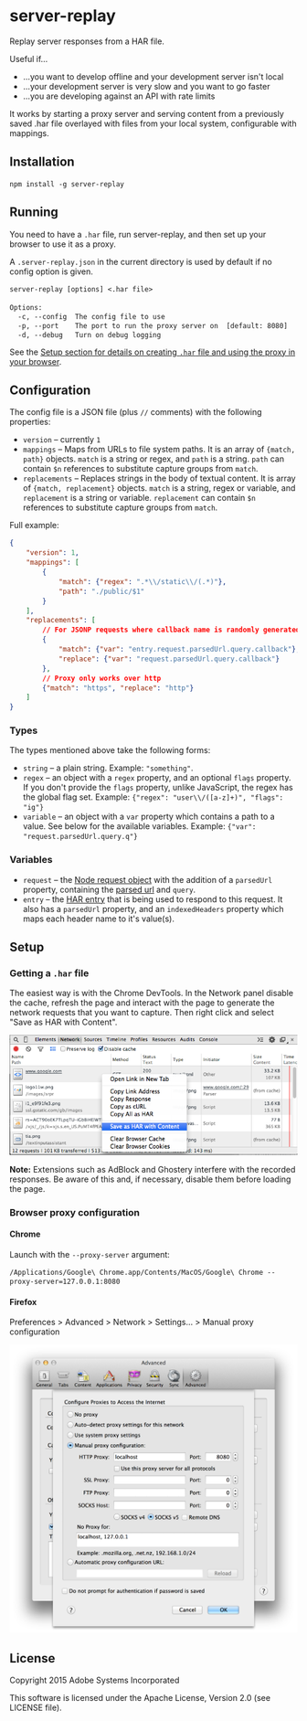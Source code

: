 server-replay
=============

Replay server responses from a HAR file.

Useful if…

* …you want to develop offline and your development server isn't local
* …your development server is very slow and you want to go faster
* …you are developing against an API with rate limits

It works by starting a proxy server and serving content from a previously saved .har file overlayed with files from your local system, configurable with mappings.

## Installation

```
npm install -g server-replay
```

## Running

You need to have a `.har` file, run server-replay, and then set up your browser to use it as a proxy.

A `.server-replay.json` in the current directory is used by default if no config option is given.

```
server-replay [options] <.har file>

Options:
  -c, --config  The config file to use
  -p, --port    The port to run the proxy server on  [default: 8080]
  -d, --debug   Turn on debug logging
```

See the [Setup section for details on creating `.har` file and using the proxy in your browser](#setup).

## Configuration

The config file is a JSON file (plus `//` comments) with the following properties:

* `version` – currently `1`
* `mappings` – Maps from URLs to file system paths. It is an array of `{match, path}` objects. `match` is a string or regex, and `path` is a string. `path` can contain `$n` references to substitute capture groups from `match`.
* `replacements` – Replaces strings in the body of textual content. It is array of `{match, replacement}` objects. `match` is a string, regex or variable, and `replacement` is a string or variable. `replacement` can contain `$n` references to substitute capture groups from `match`.

Full example:

```json
{
    "version": 1,
    "mappings": [
        {
            "match": {"regex": ".*\\/static\\/(.*)"},
            "path": "./public/$1"
        }
    ],
    "replacements": [
        // For JSONP requests where callback name is randomly generated
        {
            "match": {"var": "entry.request.parsedUrl.query.callback"},
            "replace": {"var": "request.parsedUrl.query.callback"}
        },
        // Proxy only works over http
        {"match": "https", "replace": "http"}
    ]
}
```

### Types

The types mentioned above take the following forms:

* `string` – a plain string. Example: `"something"`.
* `regex` – an object with a `regex` property, and an optional `flags` property. If you don't provide the `flags` property, unlike JavaScript, the regex has the global flag set. Example: `{"regex": "user\\/([a-z]+)", "flags": "ig"}`
* `variable` – an object with a `var` property which contains a path to a value. See below for the available variables. Example: `{"var": "request.parsedUrl.query.q"}` 

### Variables

* `request` – the [Node request object](http://nodejs.org/api/http.html#http_http_incomingmessage) with the addition of a `parsedUrl` property, containing the [parsed url](http://nodejs.org/api/url.html) and `query`.
* `entry` – the [HAR entry](http://www.softwareishard.com/blog/har-12-spec/#entries) that is being used to respond to this request. It also has a `parsedUrl` property, and an `indexedHeaders` property which maps each header name to it's value(s).

## Setup

### Getting a `.har` file

The easiest way is with the Chrome DevTools. In the Network panel disable the cache, refresh the page and interact with the page to generate the network requests that you want to capture. Then right click and select "Save as HAR with Content".

![Creating a .har file](images/save-as-har.png)

**Note:** Extensions such as AdBlock and Ghostery interfere with the recorded responses. Be aware of this and, if necessary, disable them before loading the page.

### Browser proxy configuration

#### Chrome

Launch with the `--proxy-server` argument:

```
/Applications/Google\ Chrome.app/Contents/MacOS/Google\ Chrome --proxy-server=127.0.0.1:8080
```

#### Firefox

Preferences > Advanced > Network > Settings… > Manual proxy configuration

![Firefox proxy settings](images/firefox-proxy.png)

## License

Copyright 2015 Adobe Systems Incorporated

This software is licensed under the Apache License, Version 2.0 (see
LICENSE file).

